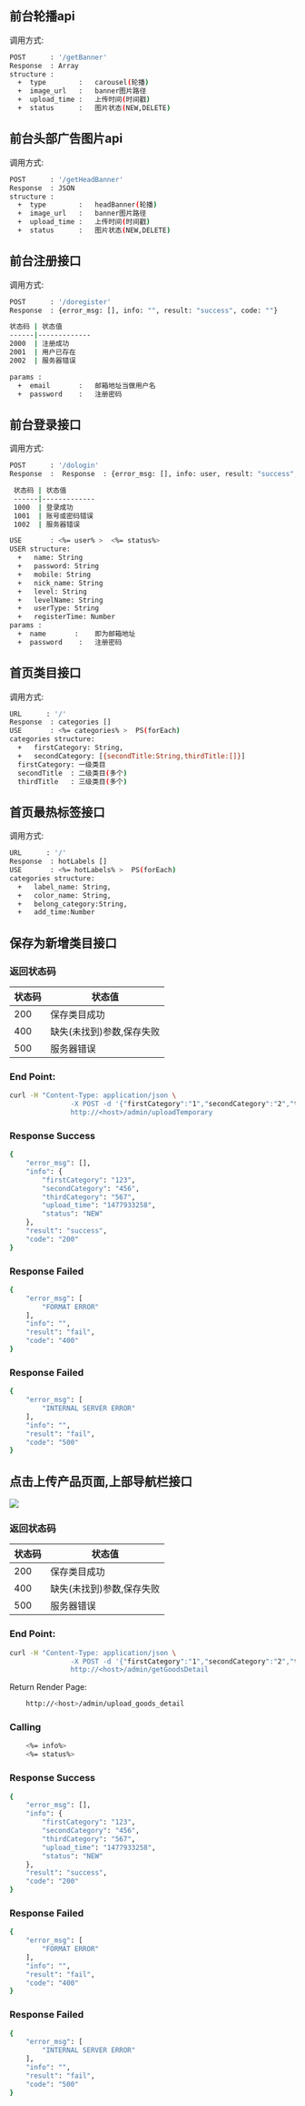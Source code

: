 ## 前台轮播api
调用方式:
```bash
POST      : '/getBanner'
Response  : Array
structure :
  +  type        :   carousel(轮播)
  +  image_url   :   banner图片路径
  +  upload_time :   上传时间(时间戳)
  +  status      :   图片状态(NEW,DELETE)
```


## 前台头部广告图片api
调用方式:
```bash
POST      : '/getHeadBanner'
Response  : JSON
structure :
  +  type        :   headBanner(轮播)
  +  image_url   :   banner图片路径
  +  upload_time :   上传时间(时间戳)
  +  status      :   图片状态(NEW,DELETE)
```


## 前台注册接口
调用方式:
```bash
POST      : '/doregister'
Response  : {error_msg: [], info: "", result: "success", code: ""}

状态码 | 状态值
------|-------------
2000  | 注册成功
2001  | 用户已存在
2002  | 服务器错误

params :
  +  email       :   邮箱地址当做用户名
  +  password    :   注册密码
```


## 前台登录接口
调用方式:
```bash
POST      : '/dologin'
Response  :  Response  : {error_msg: [], info: user, result: "success", code: ""}

 状态码 | 状态值
 ------|-------------
 1000  | 登录成功
 1001  | 账号或密码错误
 1002  | 服务器错误

USE       : <%= user% >  <%= status%>
USER structure:
  +   name: String
  +   password: String
  +   mobile: String
  +   nick_name: String
  +   level: String
  +   levelName: String
  +   userType: String
  +   registerTime: Number
params :
  +  name       :    即为邮箱地址
  +  password    :   注册密码
```

## 首页类目接口
调用方式:
```bash
URL      : '/'
Response  : categories []
USE       : <%= categories% >  PS(forEach)
categories structure:
  +   firstCategory: String,
  +   secondCategory: [{secondTitle:String,thirdTitle:[]}]
  firstCategory: 一级类目
  secondTitle  : 二级类目(多个)
  thirdTitle   : 三级类目(多个)
```

## 首页最热标签接口
调用方式:
```bash
URL      : '/'
Response  : hotLabels []
USE       : <%= hotLabels% >  PS(forEach)
categories structure:
  +   label_name: String,
  +   color_name: String,
  +   belong_category:String,
  +   add_time:Number
```


## 保存为新增类目接口

### 返回状态码

 状态码 | 状态值
 ------|-------------
 200   | 保存类目成功
 400   | 缺失(未找到)参数,保存失败
 500   | 服务器错误

### End Point:
``` bash
curl -H "Content-Type: application/json \
               -X POST -d '{"firstCategory":"1","secondCategory":"2","thirdCategory":"3","addBy":"admin","status":"NEW"}' \
               http://<host>/admin/uploadTemporary
```

### Response Success
```bash
{
    "error_msg": [],
    "info": {
        "firstCategory": "123",
        "secondCategory": "456",
        "thirdCategory": "567",
        "upload_time": "1477933258",
        "status": "NEW"
    },
    "result": "success",
    "code": "200"
}
```

### Response Failed
```bash
{
    "error_msg": [
        "FORMAT ERROR"
    ],
    "info": "",
    "result": "fail",
    "code": "400"
}
```

### Response Failed
```bash
{
    "error_msg": [
        "INTERNAL SERVER ERROR"
    ],
    "info": "",
    "result": "fail",
    "code": "500"
}
```


## 点击上传产品页面,上部导航栏接口

![](../public/api_images/landing.png)

### 返回状态码

 状态码 | 状态值
 ------|-------------
 200   | 保存类目成功
 400   | 缺失(未找到)参数,保存失败
 500   | 服务器错误

### End Point:
``` bash
curl -H "Content-Type: application/json \
               -X POST -d '{"firstCategory":"1","secondCategory":"2","thirdCategory":"3","addBy":"admin","status":"NEW"}' \
               http://<host>/admin/getGoodsDetail
```

Return Render Page:

```bash
    http://<host>/admin/upload_goods_detail
```
### Calling

```bash
    <%= info%>
    <%= status%>
```


### Response Success
```bash
{
    "error_msg": [],
    "info": {
        "firstCategory": "123",
        "secondCategory": "456",
        "thirdCategory": "567",
        "upload_time": "1477933258",
        "status": "NEW"
    },
    "result": "success",
    "code": "200"
}
```

### Response Failed
```bash
{
    "error_msg": [
        "FORMAT ERROR"
    ],
    "info": "",
    "result": "fail",
    "code": "400"
}
```

### Response Failed
```bash
{
    "error_msg": [
        "INTERNAL SERVER ERROR"
    ],
    "info": "",
    "result": "fail",
    "code": "500"
}
```



